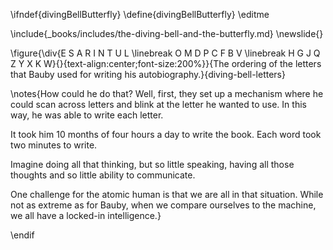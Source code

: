 \ifndef{divingBellButterfly}
\define{divingBellButterfly}
\editme

\include{_books/includes/the-diving-bell-and-the-butterfly.md}
\newslide{}

\figure{\div{E S A R I N T U L \linebreak
O M D P C F B V \linebreak
H G J Q Z Y X K W}{}{text-align:center;font-size:200%}}{The ordering of the letters that Bauby used for writing his autobiography.}{diving-bell-letters}

\notes{How could he do that? Well, first, they set up a mechanism where he could scan across letters and blink at the letter he wanted to use. In this way, he was able to write each letter.

It took him 10 months of four hours a day to write the book. Each word took two minutes to write.

Imagine doing all that thinking, but so little speaking, having all those thoughts and so little ability to communicate.

One challenge for the atomic human is that we are all in that situation. While not as extreme as for Bauby, when we compare ourselves to the machine, we all have a locked-in intelligence.}

\endif
